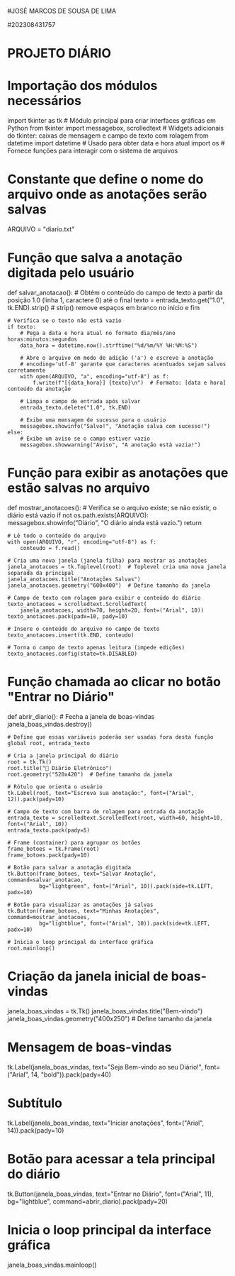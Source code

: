 #JOSÉ MARCOS DE SOUSA DE LIMA

#202308431757

# PROJETO DIÁRIO


# Importação dos módulos necessários
import tkinter as tk  # Módulo principal para criar interfaces gráficas em Python
from tkinter import messagebox, scrolledtext  # Widgets adicionais do tkinter: caixas de mensagem e campo de texto com rolagem
from datetime import datetime  # Usado para obter data e hora atual
import os  # Fornece funções para interagir com o sistema de arquivos

# Constante que define o nome do arquivo onde as anotações serão salvas
ARQUIVO = "diario.txt"

# Função que salva a anotação digitada pelo usuário
def salvar_anotacao():
    # Obtém o conteúdo do campo de texto a partir da posição 1.0 (linha 1, caractere 0) até o final
    texto = entrada_texto.get("1.0", tk.END).strip()  # strip() remove espaços em branco no início e fim
    
    # Verifica se o texto não está vazio
    if texto:
        # Pega a data e hora atual no formato dia/mês/ano horas:minutos:segundos
        data_hora = datetime.now().strftime("%d/%m/%Y %H:%M:%S")
        
        # Abre o arquivo em modo de adição ('a') e escreve a anotação
        # encoding='utf-8' garante que caracteres acentuados sejam salvos corretamente
        with open(ARQUIVO, "a", encoding="utf-8") as f:
            f.write(f"[{data_hora}] {texto}\n")  # Formato: [data e hora] conteúdo da anotação
        
        # Limpa o campo de entrada após salvar
        entrada_texto.delete("1.0", tk.END)
        
        # Exibe uma mensagem de sucesso para o usuário
        messagebox.showinfo("Salvo!", "Anotação salva com sucesso!")
    else:
        # Exibe um aviso se o campo estiver vazio
        messagebox.showwarning("Aviso", "A anotação está vazia!")

# Função para exibir as anotações que estão salvas no arquivo
def mostrar_anotacoes():
    # Verifica se o arquivo existe; se não existir, o diário está vazio
    if not os.path.exists(ARQUIVO):
        messagebox.showinfo("Diário", "O diário ainda está vazio.")
        return

    # Lê todo o conteúdo do arquivo
    with open(ARQUIVO, "r", encoding="utf-8") as f:
        conteudo = f.read()

    # Cria uma nova janela (janela filha) para mostrar as anotações
    janela_anotacoes = tk.Toplevel(root)  # Toplevel cria uma nova janela separada da principal
    janela_anotacoes.title("Anotações Salvas")
    janela_anotacoes.geometry("600x400")  # Define tamanho da janela

    # Campo de texto com rolagem para exibir o conteúdo do diário
    texto_anotacoes = scrolledtext.ScrolledText(
        janela_anotacoes, width=70, height=20, font=("Arial", 10))
    texto_anotacoes.pack(padx=10, pady=10)

    # Insere o conteúdo do arquivo no campo de texto
    texto_anotacoes.insert(tk.END, conteudo)
    
    # Torna o campo de texto apenas leitura (impede edições)
    texto_anotacoes.config(state=tk.DISABLED)

# Função chamada ao clicar no botão "Entrar no Diário"
def abrir_diario():
    # Fecha a janela de boas-vindas
    janela_boas_vindas.destroy()

    # Define que essas variáveis poderão ser usadas fora desta função
    global root, entrada_texto

    # Cria a janela principal do diário
    root = tk.Tk()
    root.title("📘 Diário Eletrônico")
    root.geometry("520x420")  # Define tamanho da janela

    # Rótulo que orienta o usuário
    tk.Label(root, text="Escreva sua anotação:", font=("Arial", 12)).pack(pady=10)

    # Campo de texto com barra de rolagem para entrada da anotação
    entrada_texto = scrolledtext.ScrolledText(root, width=60, height=10, font=("Arial", 10))
    entrada_texto.pack(pady=5)

    # Frame (container) para agrupar os botões
    frame_botoes = tk.Frame(root)
    frame_botoes.pack(pady=10)

    # Botão para salvar a anotação digitada
    tk.Button(frame_botoes, text="Salvar Anotação", command=salvar_anotacao,
              bg="lightgreen", font=("Arial", 10)).pack(side=tk.LEFT, padx=10)

    # Botão para visualizar as anotações já salvas
    tk.Button(frame_botoes, text="Minhas Anotações", command=mostrar_anotacoes,
              bg="lightblue", font=("Arial", 10)).pack(side=tk.LEFT, padx=10)

    # Inicia o loop principal da interface gráfica
    root.mainloop()

# Criação da janela inicial de boas-vindas
janela_boas_vindas = tk.Tk()
janela_boas_vindas.title("Bem-vindo")
janela_boas_vindas.geometry("400x250")  # Define tamanho da janela

# Mensagem de boas-vindas
tk.Label(janela_boas_vindas, text="Seja Bem-vindo ao seu Diário!",
         font=("Arial", 14, "bold")).pack(pady=40)

# Subtítulo
tk.Label(janela_boas_vindas, text="Iniciar anotações",
         font=("Arial", 14)).pack(pady=10)

# Botão para acessar a tela principal do diário
tk.Button(janela_boas_vindas, text="Entrar no Diário", font=("Arial", 11),
          bg="lightblue", command=abrir_diario).pack(pady=20)

# Inicia o loop principal da interface gráfica
janela_boas_vindas.mainloop()
